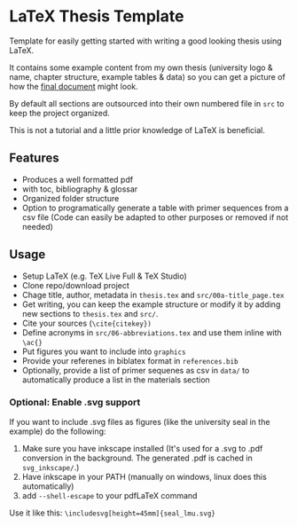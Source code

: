 
# LaTeX Thesis Template

Template for easily getting started with writing a good looking thesis using LaTeX.

It contains some example content from my own thesis (university logo & name, chapter structure, example tables & data) so you can get a picture of how the [final document](thesis.pdf) might look.

By default all sections are outsourced into their own numbered file in `src` to keep the project organized.

This is not a tutorial and a little prior knowledge of LaTeX is beneficial.

## Features

- Produces a well formatted pdf
- with toc, bibliography & glossar
- Organized folder structure
- Option to programatically generate a table with primer sequences from a csv file (Code can easily be adapted to other purposes or removed if not needed)



## Usage
- Setup LaTeX (e.g. TeX Live Full & TeX Studio)
- Clone repo/download project
- Chage title, author, metadata in `thesis.tex` and `src/00a-title_page.tex`
- Get writing, you can keep the example structure or modify it by adding new sections to `thesis.tex` and `src/`.
- Cite your sources (`\cite{citekey})`
- Define acronyms in `src/06-abbreviations.tex` and use them inline with `\ac{}`
- Put figures you want to include into `graphics`
- Provide your referenes in biblatex format in `references.bib`
- Optionally, provide a list of primer sequenes as csv in `data/` to automatically produce a list in the materials section

### Optional: Enable .svg support
If you want to include .svg files as figures (like the university seal in the example) do the following:
1. Make sure you have inkscape installed (It's used for a .svg to .pdf conversion in the background. The generated .pdf is cached in `svg_inkscape/`.)
2. Have inkscape in your PATH (manually on windows, linux does this automatically)
3. add `--shell-escape` to your pdfLaTeX command

Use it like this: `\includesvg[height=45mm]{seal_lmu.svg}` 
